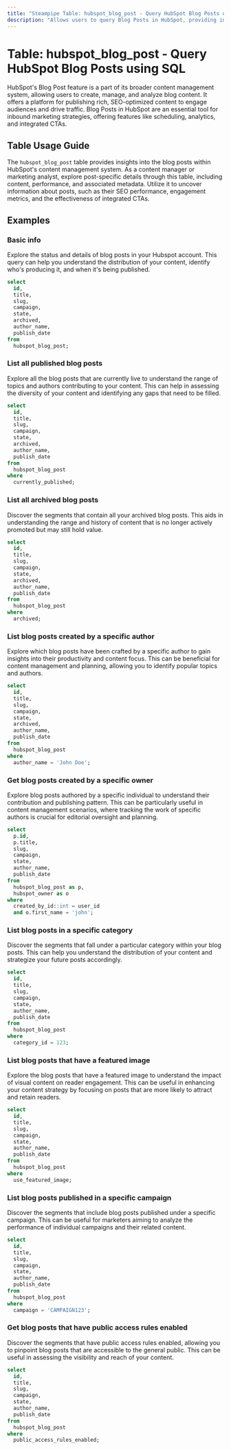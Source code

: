 ```yaml
---
title: "Steampipe Table: hubspot_blog_post - Query HubSpot Blog Posts using SQL"
description: "Allows users to query Blog Posts in HubSpot, providing insights into the content, performance, and metadata of each post."
---
```


# Table: hubspot_blog_post - Query HubSpot Blog Posts using SQL

HubSpot's Blog Post feature is a part of its broader content management system, allowing users to create, manage, and analyze blog content. It offers a platform for publishing rich, SEO-optimized content to engage audiences and drive traffic. Blog Posts in HubSpot are an essential tool for inbound marketing strategies, offering features like scheduling, analytics, and integrated CTAs.

## Table Usage Guide

The `hubspot_blog_post` table provides insights into the blog posts within HubSpot's content management system. As a content manager or marketing analyst, explore post-specific details through this table, including content, performance, and associated metadata. Utilize it to uncover information about posts, such as their SEO performance, engagement metrics, and the effectiveness of integrated CTAs.

## Examples

### Basic info
Explore the status and details of blog posts in your Hubspot account. This query can help you understand the distribution of your content, identify who's producing it, and when it's being published.

```sql
select
  id,
  title,
  slug,
  campaign,
  state,
  archived,
  author_name,
  publish_date
from
  hubspot_blog_post;
```

### List all published blog posts
Explore all the blog posts that are currently live to understand the range of topics and authors contributing to your content. This can help in assessing the diversity of your content and identifying any gaps that need to be filled.

```sql
select
  id,
  title,
  slug,
  campaign,
  state,
  archived,
  author_name,
  publish_date
from
  hubspot_blog_post
where
  currently_published;
```

### List all archived blog posts
Discover the segments that contain all your archived blog posts. This aids in understanding the range and history of content that is no longer actively promoted but may still hold value.

```sql
select
  id,
  title,
  slug,
  campaign,
  state,
  archived,
  author_name,
  publish_date
from
  hubspot_blog_post
where
  archived;
```

### List blog posts created by a specific author
Explore which blog posts have been crafted by a specific author to gain insights into their productivity and content focus. This can be beneficial for content management and planning, allowing you to identify popular topics and authors.

```sql
select
  id,
  title,
  slug,
  campaign,
  state,
  archived,
  author_name,
  publish_date
from
  hubspot_blog_post
where
  author_name = 'John Doe';
```

### Get blog posts created by a specific owner
Explore blog posts authored by a specific individual to understand their contribution and publishing pattern. This can be particularly useful in content management scenarios, where tracking the work of specific authors is crucial for editorial oversight and planning.

```sql
select
  p.id,
  p.title,
  slug,
  campaign,
  state,
  author_name,
  publish_date
from
  hubspot_blog_post as p,
  hubspot_owner as o
where
  created_by_id::int = user_id
  and o.first_name = 'john';
```

### List blog posts in a specific category
Discover the segments that fall under a particular category within your blog posts. This can help you understand the distribution of your content and strategize your future posts accordingly.

```sql
select
  id,
  title,
  slug,
  campaign,
  state,
  author_name,
  publish_date
from
  hubspot_blog_post
where
  category_id = 123;
```

### List blog posts that have a featured image
Explore the blog posts that have a featured image to understand the impact of visual content on reader engagement. This can be useful in enhancing your content strategy by focusing on posts that are more likely to attract and retain readers.

```sql
select
  id,
  title,
  slug,
  campaign,
  state,
  author_name,
  publish_date
from
  hubspot_blog_post
where
  use_featured_image;
```

### List blog posts published in a specific campaign
Discover the segments that include blog posts published under a specific campaign. This can be useful for marketers aiming to analyze the performance of individual campaigns and their related content.

```sql
select
  id,
  title,
  slug,
  campaign,
  state,
  author_name,
  publish_date
from
  hubspot_blog_post
where
  campaign = 'CAMPAIGN123';
```

### Get blog posts that have public access rules enabled
Discover the segments that have public access rules enabled, allowing you to pinpoint blog posts that are accessible to the general public. This can be useful in assessing the visibility and reach of your content.

```sql
select
  id,
  title,
  slug,
  campaign,
  state,
  author_name,
  publish_date
from
  hubspot_blog_post
where
  public_access_rules_enabled;
```